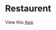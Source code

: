 # Restaurent

View this  [App](https://63df6eab6a21a83e200b1114--delightful-blini-dd9103.netlify.app/).

